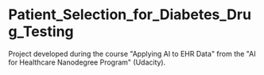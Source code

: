 # Patient_Selection_for_Diabetes_Drug_Testing
Project developed during the course "Applying AI to EHR Data" from the "AI for Healthcare Nanodegree Program" (Udacity).
